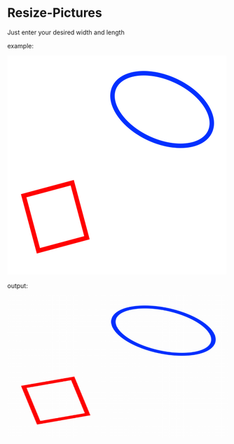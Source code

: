 # Resize-Pictures
Just enter your desired width and length









example:

![alt text](https://github.com/A30Z/Resize-Pictures/blob/main/example.bmp)















output:

![alt text](https://github.com/A30Z/Resize-Pictures/blob/main/answer.bmp)

